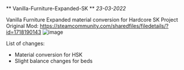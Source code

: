 ** Vanilla-Furniture-Expanded-SK ** *23-03-2022*

Vanilla Furniture Expanded material conversion for Hardcore SK Project
Original Mod: https://steamcommunity.com/sharedfiles/filedetails/?id=1718190143
![image](https://user-images.githubusercontent.com/64644323/159770223-27a02e19-63fc-4189-9a06-0558da2922eb.png)

List of changes:
   - Material conversion for HSK
   - Slight balance changes for beds

